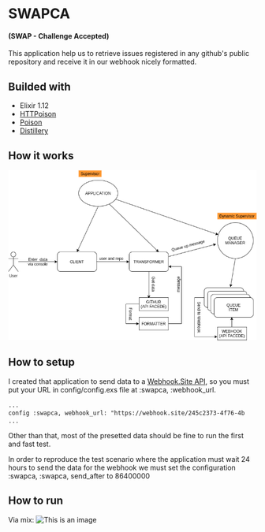 # SWAPCA 
#### (SWAP - Challenge Accepted)

This application help us to retrieve issues registered in any github's public repository and receive it in our webhook nicely formatted.

## Builded with
 - Elixir 1.12
 - [HTTPoison](https://hexdocs.pm/httpoison/HTTPoison.html)
 - [Poison](https://hexdocs.pm/poison/Poison.html)
 - [Distillery](https://hexdocs.pm/distillery/2.0.0/home.html)

## How it works
![This is an image](./assets/spca_diagram-Page-2.drawio.png)


## How to setup
I created that application to send data to a [Webhook.Site API](https://webhook.site/), so you must put your URL in config/config.exs file at :swapca, :webhook_url.
```
...
config :swapca, webhook_url: "https://webhook.site/245c2373-4f76-4b
...
```

Other than that, most of the presetted data should be fine to run the first and fast test.

In order to reproduce the test scenario where the application must wait 24 hours to send the data for the webhook we must set the configuration :swapca, :swapca, send_after to 86400000



## How to run

Via mix:
![This is an image](./assets/swapca_mix_run.GIF)
